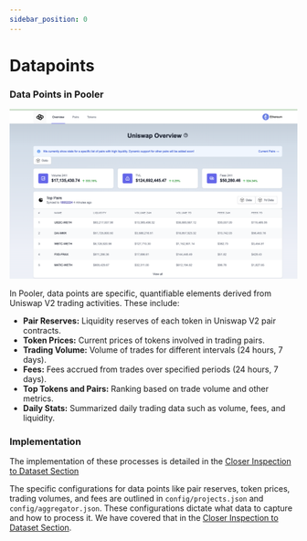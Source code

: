```yaml
---
sidebar_position: 0
---
```


# Datapoints

### Data Points in Pooler

![UniswapV2 Dashboard Powerloom](../../../../static/images/uniswapv2-dashboard-powerloom.png)

In Pooler, data points are specific, quantifiable elements derived from Uniswap V2 trading activities. These include:

- **Pair Reserves:** Liquidity reserves of each token in Uniswap V2 pair contracts.
- **Token Prices:** Current prices of tokens involved in trading pairs.
- **Trading Volume:** Volume of trades for different intervals (24 hours, 7 days).
- **Fees:** Fees accrued from trades over specified periods (24 hours, 7 days).
- **Top Tokens and Pairs:** Ranking based on trade volume and other metrics.
- **Daily Stats:** Summarized daily trading data such as volume, fees, and liquidity.



### Implementation

The implementation of these processes is detailed in the [Closer Inspection to Dataset Section](./closer-inspection-of-the-snapshot-datasets.md)


The specific configurations for data points like pair reserves, token prices, trading volumes, and fees are outlined in `config/projects.json` and `config/aggregator.json`. These configurations dictate what data to capture and how to process it. We have covered that in the [Closer Inspection to Dataset Section](./closer-inspection-of-the-snapshot-datasets.md).
